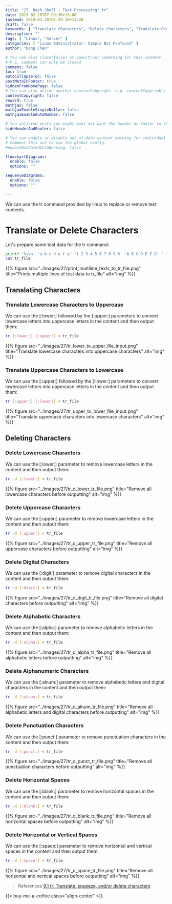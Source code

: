 ```yaml
---
title: "27. Bash Shell - Text Processing: tr"
date: 2019-02-28T07:29:30+13:00
lastmod: 2019-02-28T07:29:30+13:00
draft: false
keywords: [ "Translate Characters", "Delete Characters", "Translate Characters to Uppercase", "Translate Characters to Lowercase", "Delete Lowercase Characters", "Delete Uppercase Characters", "Delete Digital Characters", "Delete Alphabetic Characters", "Delete Alphanumeric Characters", "Delete Punctuation Characters", "Delete Horizontal Spaces", "Delete Horizontal or Vertical Spaces" ]
description: ""
tags: [ "Linux", "Server" ]
categories: [ "Linux Administrator: Simple But Profound" ]
author: "Dong Chen"

# You can also close(false) or open(true) something for this content.
# P.S. comment can only be closed
comment: false
toc: true
autoCollapseToc: false
postMetaInFooter: true
hiddenFromHomePage: false
# You can also define another contentCopyright. e.g. contentCopyright: "This is another copyright."
contentCopyright: false
reward: true
mathjax: false
mathjaxEnableSingleDollar: false
mathjaxEnableAutoNumber: false

# You unlisted posts you might want not want the header or footer to show
hideHeaderAndFooter: false

# You can enable or disable out-of-date content warning for individual post.
# Comment this out to use the global config.
#enableOutdatedInfoWarning: false

flowchartDiagrams:
  enable: false
  options: ""

sequenceDiagrams: 
  enable: false
  options: ""

---
```


We can use the tr command provided by linux to replace or remove text contents.

<!--more-->

# Translate or Delete Characters

Let's prepare some test data for the tr command:

```bash
printf '%s\n' 'a b c d e f g' '1 2 3 4 5 6 7 8 9 0' 'A B C D E F G' ' ~ ! @ # $ % ^ & * ( ) _ +' > tr_file
cat tr_file
```

{{% figure src="../images/27/print_multiline_texts_to_tr_file.png" title="Prints multiple lines of test data to tr_file" alt="img" %}}

## Translating Characters

### Translate Lowercase Characters to Uppercase

We can use the [:lower:] followed by the [:upper:] parameters to convert lowercase letters into uppercase letters in the content and then output them:

```bash
tr [:lower:] [:upper:] < tr_file
```

{{% figure src="../images/27/tr_lower_to_upper_file_input.png" title="Translate lowercase characters into uppercase characters" alt="img" %}}

### Translate Uppercase Characters to Lowercase

We can use the [:upper:] followed by the [:lower:] parameters to convert lowercase letters into uppercase letters in the content and then output them:

```bash
tr [:upper:] [:lower:] < tr_file
```

{{% figure src="../images/27/tr_upper_to_lower_file_input.png" title="Translate uppercase characters into lowercase characters" alt="img" %}}

## Deleting Characters

### Delete Lowercase Characters

We can use the [:lower:] parameter to remove lowercase letters in the content and then output them:

```bash
tr -d [:lower:] < tr_file
```

{{% figure src="../images/27/tr_d_lower_tr_file.png" title="Remove all lowercase characters before outputting" alt="img" %}}

### Delete Uppercase Characters

We can use the [:upper:] parameter to remove lowercase letters in the content and then output them:

```bash
tr -d [:upper:] < tr_file
```

{{% figure src="../images/27/tr_d_upper_tr_file.png" title="Remove all uppercase characters before outputting" alt="img" %}}

### Delete Digital Characters

We can use the [:digit:] parameter to remove digital characters in the content and then output them:

```bash
tr -d [:digit:] < tr_file
```

{{% figure src="../images/27/tr_d_digit_tr_file.png" title="Remove all digital characters before outputting" alt="img" %}}

### Delete Alphabetic Characters

We can use the [:alpha:] parameter to remove alphabetic letters in the content and then output them:

```bash
tr -d [:alpha:] < tr_file
```

{{% figure src="../images/27/tr_d_alpha_tr_file.png" title="Remove all alphabetic letters before outputting" alt="img" %}}

### Delete Alphanumeric Characters

We can use the [:alnum:] parameter to remove alphabetic letters and digital characters in the content and then output them:

```bash
tr -d [:alnum:] < tr_file
```

{{% figure src="../images/27/tr_d_alnum_tr_file.png" title="Remove all alphabetic letters and digital characters before outputting" alt="img" %}}

### Delete Punctuation Characters

We can use the [:punct:] parameter to remove punctuation characters in the content and then output them:

```bash
tr -d [:punct:] < tr_file
```

{{% figure src="../images/27/tr_d_punct_tr_file.png" title="Remove all punctuation characters before outputting" alt="img" %}}

### Delete Horizontal Spaces

We can use the [:blank:] parameter to remove horizontal spaces in the content and then output them:

```bash
tr -d [:blank:] < tr_file
```

{{% figure src="../images/27/tr_d_blank_tr_file.png" title="Remove all horizontal spaces before outputting" alt="img" %}}

### Delete Horizontal or Vertical Spaces

We can use the [:space:] parameter to remove horizontal and vertical spaces in the content and then output them:

```bash
tr -d [:space:] < tr_file
```

{{% figure src="../images/27/tr_d_space_tr_file.png" title="Remove all horizontal and vertical spaces before outputting" alt="img" %}}

> References
> [9.1 tr: Translate, squeeze, and/or delete characters](https://www.gnu.org/software/coreutils/manual/html_node/tr-invocation.html)

<!-- Buy Me a Coffee Button -->
{{< buy-me-a-coffee class="align-center" >}}
